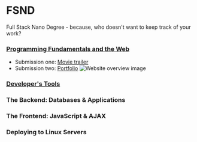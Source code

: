 # FSND
Full Stack Nano Degree - because, who doesn't want to keep track of your work?

### [Programming Fundamentals and the Web](https://github.com/sunny-hong/FSND/tree/master/Programming%20Fundamentals%20and%20the%20Web)
- Submission one:
[Movie trailer](https://github.com/sunny-hong/FSND/tree/master/Programming%20Fundamentals%20and%20the%20Web/movies)
- Submission two:
[Portfolio](https://github.com/sunny-hong/FSND/tree/master/Programming%20Fundamentals%20and%20the%20Web/HTML_CSS/portfolio)
![Website overview image](https://github.com/sunny-hong/FSND/tree/master/Programming%20Fundamentals%20and%20the%20Web/HTML_CSS/portfolio/img/website-overview.jpeg)
### [Developer's Tools](https://github.com/sunny-hong/FSND/tree/master/Developers%20Tools)
### The Backend: Databases & Applications
### The Frontend: JavaScript & AJAX
### Deploying to Linux Servers
